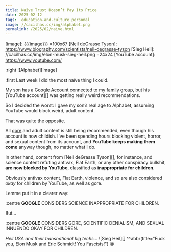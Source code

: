 ```yaml
---
title: Naïve Trust Doesn’t Pay Its Price
date: 2025-02-12
tags:  education-and-culture personal
image: //cacilhas.cc/img/alphabet.png
permalink: /2025/02/naive.html
---
```

[family group]: https://families.google/
[Google Account]: https://myaccount.google.com/
[gore]: https://www.wikiwand.com/en/articles/Graphic_violence
[image]: {{{image}}} =100x67
[Neil deGrasse Tyson]: https://www.biography.com/scientists/neil-degrasse-tyson
[Sieg Heil]: //cacilhas.cc/img/elon-musk-sieg-heil.png =24x24
[YouTube account]: https://www.youtube.com/

:right ![Alphabet][image]

:first Last week I did the most naïve thing I could.

My son has a [Google Account][] connected to my [family group][], but his
[YouTube account][] was getting really weird recommendations.

So I decided the worst: I gave my son’s real age to Alphabet, assuming YouTube
would block weird, adult content.

That was quite the opposite.

All [gore][] and adult content is still being recommended, even though his
account is now childish. I’ve been spending hours blocking violent, horror, and
sexual content from its account, and **YouTube keeps making them come** anyway
though, no matter what I do.

In other hand, content from [Neil deGrasse Tyson][], for instance, and science
content refuting antivax, Flat Earth, or any other conspiracy bullshit,
**are now blocked by YouTube**, classified as **inappropriate for children**.

Obviously antivax content, Flat Earth, violence, and so are also considered
*okay* for children by YouTube, as well as gore.

Lemme put it in a clearer way:

:centre **GOOGLE** CONSIDERS SCIENCE INAPPROPRIATE FOR CHILDREN.

But…

:centre **GOOGLE** CONSIDERS GORE, SCIENTIFIC DENIALISM, AND SEXUAL INNUENDO
  OKAY FOR CHILDREN.

*Heil USA and their transnational big techs…* ![Sieg Heil][]
^^abbr(title="Fuck you, Elon Musk and Eric Schmidt! You Fascists!") 😢
